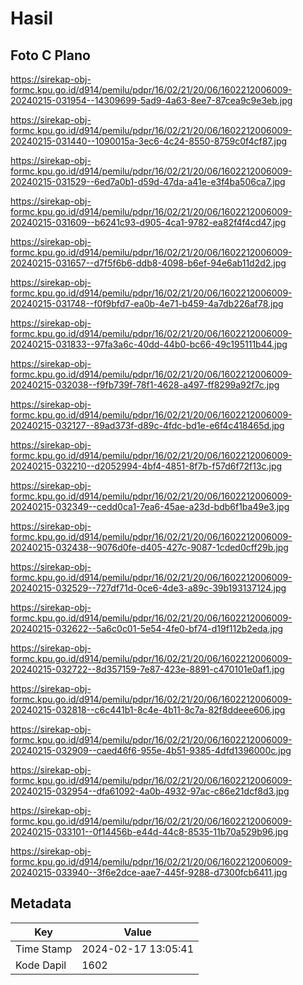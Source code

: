 # Hasil

## Foto C Plano

https://sirekap-obj-formc.kpu.go.id/d914/pemilu/pdpr/16/02/21/20/06/1602212006009-20240215-031954--14309699-5ad9-4a63-8ee7-87cea9c9e3eb.jpg

https://sirekap-obj-formc.kpu.go.id/d914/pemilu/pdpr/16/02/21/20/06/1602212006009-20240215-031440--1090015a-3ec6-4c24-8550-8759c0f4cf87.jpg

https://sirekap-obj-formc.kpu.go.id/d914/pemilu/pdpr/16/02/21/20/06/1602212006009-20240215-031529--6ed7a0b1-d59d-47da-a41e-e3f4ba506ca7.jpg

https://sirekap-obj-formc.kpu.go.id/d914/pemilu/pdpr/16/02/21/20/06/1602212006009-20240215-031609--b6241c93-d905-4ca1-9782-ea82f4f4cd47.jpg

https://sirekap-obj-formc.kpu.go.id/d914/pemilu/pdpr/16/02/21/20/06/1602212006009-20240215-031657--d7f5f6b6-ddb8-4098-b6ef-94e6ab11d2d2.jpg

https://sirekap-obj-formc.kpu.go.id/d914/pemilu/pdpr/16/02/21/20/06/1602212006009-20240215-031748--f0f9bfd7-ea0b-4e71-b459-4a7db226af78.jpg

https://sirekap-obj-formc.kpu.go.id/d914/pemilu/pdpr/16/02/21/20/06/1602212006009-20240215-031833--97fa3a6c-40dd-44b0-bc66-49c195111b44.jpg

https://sirekap-obj-formc.kpu.go.id/d914/pemilu/pdpr/16/02/21/20/06/1602212006009-20240215-032038--f9fb739f-78f1-4628-a497-ff8299a92f7c.jpg

https://sirekap-obj-formc.kpu.go.id/d914/pemilu/pdpr/16/02/21/20/06/1602212006009-20240215-032127--89ad373f-d89c-4fdc-bd1e-e6f4c418465d.jpg

https://sirekap-obj-formc.kpu.go.id/d914/pemilu/pdpr/16/02/21/20/06/1602212006009-20240215-032210--d2052994-4bf4-4851-8f7b-f57d6f72f13c.jpg

https://sirekap-obj-formc.kpu.go.id/d914/pemilu/pdpr/16/02/21/20/06/1602212006009-20240215-032349--cedd0ca1-7ea6-45ae-a23d-bdb6f1ba49e3.jpg

https://sirekap-obj-formc.kpu.go.id/d914/pemilu/pdpr/16/02/21/20/06/1602212006009-20240215-032438--9076d0fe-d405-427c-9087-1cded0cff29b.jpg

https://sirekap-obj-formc.kpu.go.id/d914/pemilu/pdpr/16/02/21/20/06/1602212006009-20240215-032529--727df71d-0ce6-4de3-a89c-39b193137124.jpg

https://sirekap-obj-formc.kpu.go.id/d914/pemilu/pdpr/16/02/21/20/06/1602212006009-20240215-032622--5a6c0c01-5e54-4fe0-bf74-d19f112b2eda.jpg

https://sirekap-obj-formc.kpu.go.id/d914/pemilu/pdpr/16/02/21/20/06/1602212006009-20240215-032722--8d357159-7e87-423e-8891-c470101e0af1.jpg

https://sirekap-obj-formc.kpu.go.id/d914/pemilu/pdpr/16/02/21/20/06/1602212006009-20240215-032818--c6c441b1-8c4e-4b11-8c7a-82f8ddeee606.jpg

https://sirekap-obj-formc.kpu.go.id/d914/pemilu/pdpr/16/02/21/20/06/1602212006009-20240215-032909--caed46f6-955e-4b51-9385-4dfd1396000c.jpg

https://sirekap-obj-formc.kpu.go.id/d914/pemilu/pdpr/16/02/21/20/06/1602212006009-20240215-032954--dfa61092-4a0b-4932-97ac-c86e21dcf8d3.jpg

https://sirekap-obj-formc.kpu.go.id/d914/pemilu/pdpr/16/02/21/20/06/1602212006009-20240215-033101--0f14456b-e44d-44c8-8535-11b70a529b96.jpg

https://sirekap-obj-formc.kpu.go.id/d914/pemilu/pdpr/16/02/21/20/06/1602212006009-20240215-033940--3f6e2dce-aae7-445f-9288-d7300fcb6411.jpg


## Metadata

| Key        | Value               |
| ---------- | ------------------- |
| Time Stamp | 2024-02-17 13:05:41 |
| Kode Dapil | 1602                |



